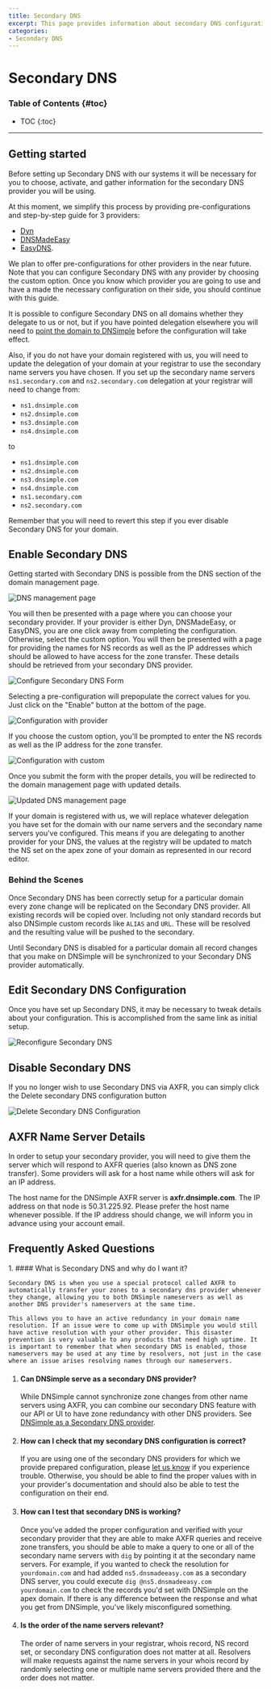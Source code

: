 ```yaml
---
title: Secondary DNS
excerpt: This page provides information about secondary DNS configuration with DNSimple.
categories:
- Secondary DNS
---
```


# Secondary DNS

### Table of Contents {#toc}

* TOC
{:toc}

---

## Getting started

Before setting up Secondary DNS with our systems it will be necessary for you to choose, activate, and gather information for the secondary DNS provider you will be using.

At this moment, we simplify this process by providing pre-configurations and step-by-step guide for 3 providers:

- [Dyn](/articles/secondary-dns-provider-dyn)
- [DNSMadeEasy](/articles/secondary-dns-provider-dns-made-easy)
- [EasyDNS](/articles/secondary-dns-provider-easy-dns).

We plan to offer pre-configurations for other providers in the near future. Note that you can configure Secondary DNS with any provider by choosing the custom option. Once you know which provider you are going to use and have a made the necessary configuration on their side, you should continue with this guide.

It is possible to configure Secondary DNS on all domains whether they delegate to us or not, but if you have pointed delegation elsewhere you will need to [point the domain to DNSimple](/articles/pointing-domain-to-dnsimple) before the configuration will take effect.

Also, if you do not have your domain registered with us, you will need to update the delegation of your domain at your registrar to use the secondary name servers you have chosen. If you set up the secondary name servers `ns1.secondary.com` and `ns2.secondary.com` delegation at your registrar will need to change from:

- `ns1.dnsimple.com`
- `ns2.dnsimple.com`
- `ns3.dnsimple.com`
- `ns4.dnsimple.com`

to

- `ns1.dnsimple.com`
- `ns2.dnsimple.com`
- `ns3.dnsimple.com`
- `ns4.dnsimple.com`
- `ns1.secondary.com`
- `ns2.secondary.com`

Remember that you will need to revert this step if you ever disable Secondary DNS for your domain.


## Enable Secondary DNS

Getting started with Secondary DNS is possible from the DNS section of the domain management page.

![DNS management page](/files/setup-secondary-dns.png)

You will then be presented with a page where you can choose your secondary provider. If your provider is either Dyn, DNSMadeEasy, or EasyDNS, you are one click away from completing the configuration. Otherwise, select the custom option. You will then be presented with a page for providing the names for NS records as well as the IP addresses which should be allowed to have access for the zone transfer. These details should be retrieved from your secondary DNS provider.

![Configure Secondary DNS Form](/files/secondary-dns-step-1.png)

Selecting a pre-configuration will prepopulate the correct values for you. Just click on the "Enable" button at the bottom of the page.

![Configuration with provider](/files/secondary-dns-provider-conf.png)

If you choose the custom option, you'll be prompted to enter the NS records as well as the IP address for the zone transfer.

![Configuration with custom](/files/secondary-dns-custom-conf.png)

Once you submit the form with the proper details, you will be redirected to the domain management page with updated details.

![Updated DNS management page](/files/secondary-dns-configured.jpg)

<warning>
If your domain is registered with us, we will replace whatever delegation you have set for the domain with our name servers and the secondary name servers you've configured. This means if you are delegating to another provider for your DNS, the values at the registry will be updated to match the NS set on the apex zone of your domain as represented in our record editor.
</warning>

### Behind the Scenes

Once Secondary DNS has been correctly setup for a particular domain every zone change will be replicated on the Secondary DNS provider. All existing records will be copied over. Including not only standard records but also DNSimple custom records like `ALIAS` and `URL`. These will be resolved and the resulting value will be pushed to the secondary.

Until Secondary DNS is disabled for a particular domain all record changes that you make on DNSimple will be synchronized to your Secondary DNS provider automatically.


## Edit Secondary DNS Configuration

Once you have set up Secondary DNS, it may be necessary to tweak details about your configuration. This is accomplished from the same link as initial setup.

![Reconfigure Secondary DNS](/files/reconfigure-secondary-dns.png)

## Disable Secondary DNS

If you no longer wish to use Secondary DNS via AXFR, you can simply click the <label>Delete secondary DNS configuration</label> button

![Delete Secondary DNS Configuration](/files/reconfigure-secondary-dns.png)


## AXFR Name Server Details

In order to setup your secondary provider, you will need to give them the server which will respond to AXFR queries (also known as DNS zone transfer). Some providers will ask for a host name while others will ask for an IP address.

The host name for the DNSimple AXFR server is **axfr.dnsimple.com**. The IP address on that node is 50.31.225.92. Please prefer the host name whenever possible. If the IP address should change, we will inform you in advance using your account email.


## Frequently Asked Questions

<div class="section-faq" markdown="1">
1.  #### What is Secondary DNS and why do I want it?

    Secondary DNS is when you use a special protocol called AXFR to automatically transfer your zones to a secondary dns provider whenever they change, allowing you to both DNSimple nameservers as well as another DNS provider's nameservers at the same time.

    This allows you to have an active redundancy in your domain name resolution. If an issue were to come up with DNSimple you would still have active resolution with your other provider. This disaster prevention is very valuable to any products that need high uptime. It is important to remember that when secondary DNS is enabled, those nameservers may be used at any time by resolvers, not just in the case where an issue arises resolving names through our nameservers.

1.  #### Can DNSimple serve as a secondary DNS provider?

    While DNSimple cannot synchronize zone changes from other name servers using AXFR, you can combine our secondary DNS feature with our API or UI to have zone redundancy with other DNS providers. See [DNSimple as a Secondary DNS provider](/articles/secondary-dnsimple).

1.  #### How can I check that my secondary DNS configuration is correct?

    If you are using one of the secondary DNS providers for which we provide prepared configuration, please [let us know](https://dnsimple.com/contact) if you experience trouble. Otherwise, you should be able to find the proper values with in your provider's documentation and should also be able to test the configuration on their end.

1.  #### How can I test that secondary DNS is working?

    Once you've added the proper configuration and verified with your secondary provider that they are able to make AXFR queries and receive zone transfers, you should be able to make a query to one or all of the secondary name servers with `dig` by pointing it at the secondary name servers. For example, if you wanted to check the resolution for `yourdomain.com` and had added `ns5.dnsmadeeasy.com` as a secondary DNS server, you could execute `dig @ns5.dnsmadeeasy.com yourdomain.com` to check the records you'd set with DNSimple on the apex domain. If there is any difference between the response and what you get from DNSimple, you've likely misconfigured something.

1.  #### Is the order of the name servers relevant?

    The order of name servers in your registrar, whois record, NS record set, or secondary DNS configuration does not matter at all. Resolvers will make requests against the name servers in your whois record by randomly selecting one or multiple name servers provided there and the order does not matter.
</div>
